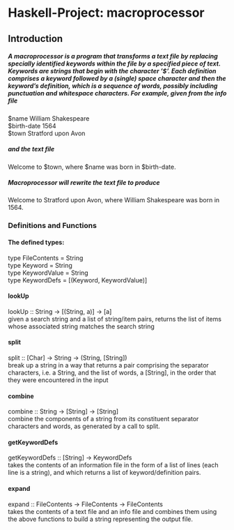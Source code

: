 # Haskell-Project: macroprocessor
## Introduction
##### A macroprocessor is a program that transforms a text file by replacing specially identified keywords within the file by a specified piece of text. Keywords are strings that begin with the character ’$’. Each definition comprises a keyword followed by a (single) space character and then the keyword’s definition, which is a sequence of words, possibly including punctuation and whitespace characters. For example, given from the info file 
$name William Shakespeare<br />
$birth-date 1564<br />
$town Stratford upon Avon


##### and the text file
Welcome to $town, where $name was born in $birth-date.
##### Macroprocessor will rewrite the text file to produce
Welcome to Stratford upon Avon, where William Shakespeare was born in 1564.

### Definitions and Functions

#### The defined types:
<body>
type FileContents = String<br />
type Keyword      = String<br />
type KeywordValue = String<br />
type KeywordDefs  = [(Keyword, KeywordValue)]<br />
</body>

#### lookUp
lookUp :: String -> [(String, a)] -> [a] <br />
given a search string and a list of string/item pairs, returns the list of items whose associated string matches the search string
#### split
split :: [Char] -> String -> (String, [String])<br />
break up a string in a way that returns a pair comprising the separator characters, i.e. a String, and the list of words, a [String], in the order that they were encountered in the input
#### combine
combine :: String -> [String] -> [String] <br />
combine the components of a string from its constituent separator characters and words, as generated by a call to split. 
#### getKeywordDefs
getKeywordDefs :: [String] -> KeywordDefs <br />
takes the contents of an information file in the form of a list of lines (each line is a string), and which returns a list of keyword/definition pairs.
#### expand
expand :: FileContents -> FileContents -> FileContents <br />
takes the contents of a text file and an info file and combines them using the above functions to build a string representing the output file.
